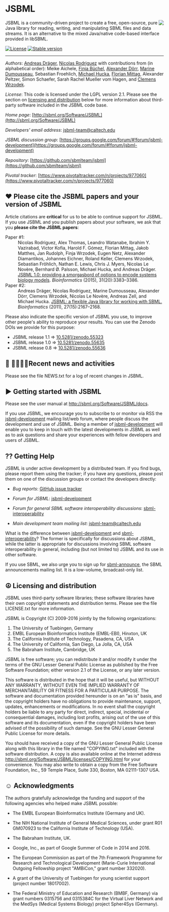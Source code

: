 JSBML
=====

<img align="right" src="https://raw.githubusercontent.com/sbmlteam/jsbml/update-readme/.graphics/jsbml_logo_200px.png"> JSBML is a community-driven project to create a free, open-source, pure Java library for reading, writing, and manipulating SBML files and data streams. It is an alternative to the mixed Java/native code-based interface provided in libSBML. 

[![License](http://img.shields.io/:license-LGPL-blue.svg)](http://doge.LGPL-license.org) [![Stable version](https://img.shields.io/badge/Stable_version-1.1-brightgreen.svg)](http://shields.io)

----
*Authors*: [Andreas Dräger](http://sbrg.ucsd.edu/researchers/draeger/), [Nicolas Rodriguez](http://lenoverelab.org/members/Nicolas_Rodriguez/) with contributions from (in alphabetical order): Meike Aichele, [Finja Büchel](http://www.ra.cs.uni-tuebingen.de/mitarb/buechel/), [Alexander Dörr](http://www.cogsys.cs.uni-tuebingen.de/mitarb/doerr/), [Marine Dumousseau](https://sourceforge.net/u/marine3/profile/), Sebastian Froehlich, [Michael Hucka](http://www.cds.caltech.edu/~mhucka), [Florian Mittag](http://www.cogsys.cs.uni-tuebingen.de/mitarb/mittag/), Alexander Peltzer, Simon Schaefer, Sarah Rachel Mueller vom Hagen, and [Clemens Wrzodek](http://www.cogsys.cs.uni-tuebingen.de/mitarb/wrzodek/).

*License*: This code is licensed under the LGPL version 2.1.  Please see the section on [licensing and distribution](#-licensing-and-distribution) below for more information about third-party software included in the JSBML code base.

*Home page*: [http://sbml.org/Software/JSBML](http://sbml.org/Software/JSBML)

*Developers' email address*: [jsbml-team@caltech.edu](mailto:jsbml-team@caltech.edu)

*JSBML discussion group*: [https://groups.google.com/forum/#!forum/jsbml-development](https://groups.google.com/forum/#!forum/jsbml-development)

*Repository*: [https://github.com/sbmlteam/jsbml](https://github.com/sbmlteam/jsbml)

*Pivotal tracker*: [https://www.pivotaltracker.com/n/projects/977060](https://www.pivotaltracker.com/n/projects/977060)


♥️ Please cite the JSBML papers and your version of JSBML
---------------------------------------------------------

Article citations are **critical** for us to be able to continue support for JSBML.  If you use JSBML and you publish papers about your software, we ask that you **please cite the JSBML papers**:

<dl>
<dt>Paper #1:</dt>
<dd>Nicolas Rodriguez, Alex Thomas, Leandro Watanabe, Ibrahim Y. Vazirabad, Victor Kofia, Harold F. Gómez, Florian Mittag, Jakob Matthes, Jan Rudolph, Finja Wrzodek, Eugen Netz, Alexander Diamantikos, Johannes Eichner, Roland Keller, Clemens Wrzodek, Sebastian Fröhlich, Nathan E. Lewis, Chris J. Myers, Nicolas Le Novère, Bernhard Ø. Palsson, Michael Hucka, and Andreas Dräger. <a href="http://bioinformatics.oxfordjournals.org/content/31/20/3383">JSBML 1.0: providing a smorgasbord of options to encode systems biology models</a>. <i>Bioinformatics</i> (2015), 31(20):3383&ndash;3386.</dd>

<dt>Paper #2:</dt>
<dd>Andreas Dräger, Nicolas Rodriguez, Marine Dumousseau, Alexander Dörr, Clemens Wrzodek, Nicolas Le Novère, Andreas Zell, and Michael Hucka. <a href="http://bioinformatics.oxfordjournals.org/content/27/15/2167">JSBML: a flexible Java library for working with SBML.</a> <i>Bioinformatics</i> (2011), 27(15):2167–2168.</dd>
</dl>

Please also indicate the specific version of JSBML you use, to improve other people's ability to reproduce your results.  You can use the Zenodo DOIs we provide for this purpose:

* JSBML release 1.1 &rArr; [10.5281/zenodo.55323](http://dx.doi.org/10.5281/zenodo.55323)
* JSBML release 1.0 &rArr; [10.5281/zenodo.55635](http://dx.doi.org/10.5281/zenodo.55635)
* JSBML release 0.8 &rArr; [10.5281/zenodo.55636](http://dx.doi.org/10.5281/zenodo.55636)


📰 Recent news and activities
--------------------------

Please see the file NEWS.txt for a log of recent changes in JSBML.


► Getting started with JSBML
----------------------------

Please see the user manual at http://sbml.org/Software/JSBML/docs.

If you use JSBML, we encourage you to subscribe to or monitor via RSS the [jsbml-development](https://groups.google.com/forum/#!forum/jsbml-development) mailing list/web forum, where people discuss the development and use of JSBML.  Being a member of [jsbml-development](https://groups.google.com/forum/#!forum/jsbml-development) will enable you to keep in touch with the latest developments in JSBML as well as to ask questions and share your experiences with fellow developers and users of JSBML.


⁇ Getting Help
------------

JSBML is under active development by a distributed team.  If you find bugs, please report them using the tracker; if you have any questions, please post them on one of the discussion groups or contact the developers directly:

* *Bug reports*: [GitHub issue tracker](https://github.com/sbmlteam/jsbml/issues)

* *Forum for JSBML*: [jsbml-development](https://groups.google.com/forum/#!forum/jsbml-development)

* *Forum for general SBML software interoperability discussions*: [sbml-interoperability](https://groups.google.com/forum/#!forum/sbml-interoperability)

* *Main development team mailing list*: [jsbml-team@caltech.edu](mailto:jsbml-team@caltech.edu)

What is the difference between [jsbml-development](https://groups.google.com/forum/#!forum/jsbml-development) and [sbml-interoperability](https://groups.google.com/forum/#!forum/sbml-interoperability)?  The former is specifically for discussions about JSBML, while the latter is appropriate for discussions involving SBML software interoperability in general, including (but not limited to) JSBML and its use in other software.

If you use SBML, we also urge you to sign up for [sbml-announce](https://groups.google.com/forum/#!forum/sbml-announce), the SBML announcements mailing list.  It is a low-volume, broadcast-only list.


☮ Licensing and distribution
----------------------------

JSBML uses third-party software libraries; these software libraries have their own copyright statements and distribution terms.  Please see the file LICENSE.txt for more information.

JSBML is Copyright (C) 2009-2016 jointly by the following organizations:

1. The University of Tuebingen, Germany
2. EMBL European Bioinformatics Institute (EMBL-EBI), Hinxton, UK
3. The California Institute of Technology, Pasadena, CA, USA
4. The University of California, San Diego, La Jolla, CA, USA
5. The Babraham Institute, Cambridge, UK

JSBML is free software; you can redistribute it and/or modify it under the terms of the GNU Lesser General Public License as published by the Free Software Foundation; either version 2.1 of the License, or any later version.

This software is distributed in the hope that it will be useful, but WITHOUT ANY WARRANTY, WITHOUT EVEN THE IMPLIED WARRANTY OF MERCHANTABILITY OR FITNESS FOR A PARTICULAR PURPOSE.  The software and documentation provided hereunder is on an "as is" basis, and the copyright holders have no obligations to provide maintenance, support, updates, enhancements or modifications.  In no event shall the copyright holders be liable to any party for direct, indirect, special, incidental or consequential damages, including lost profits, arising out of the use of this software and its documentation, even if the copyright holders have been advised of the possibility of such damage.  See the GNU Lesser General Public License for more details.

You should have received a copy of the GNU Lesser General Public License along with this library in the file named "COPYING.txt" included with the software distribution.  A copy is also available online at the Internet address http://sbml.org/Software/JSBML/licenses/COPYING.html for your convenience.  You may also write to obtain a copy from the Free Software Foundation, Inc., 59 Temple Place, Suite 330, Boston, MA 02111-1307 USA.


☺ Acknowledgments
-----------------------

The authors gratefully acknowledge the funding and support of the following agencies who helped make JSBML possible:

* The EMBL European Bioinformatics Institute (Germany and UK).

* The NIH National Institute of General Medical Sciences, under grant R01 GM070923 to the California Institute of Technology (USA).

* The Babraham Institute, UK.

* Google, Inc., as part of Google Summer of Code in 2014 and 2016.

* The European Commission as part of the 7th Framework Programme for Research and Technological Development (Marie-Curie International Outgoing Fellowship project "AMBiCon," grant number 332020).

* A grant of the University of Tuebingen for young scientist support (project number 18017002).

* The Federal Ministry of Education and Research (BMBF, Germany) via grant numbers 0315756 and 0315384C for the Virtual Liver Network and the MedSys (Medical Systems Biology) project Spher4Sys (Germany).
